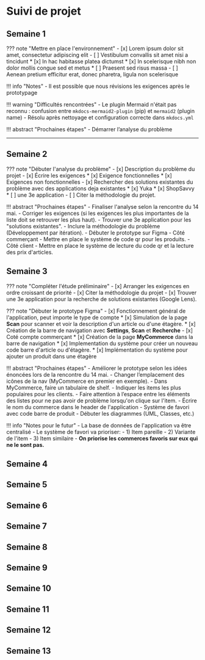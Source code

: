 # Suivi de projet

## Semaine 1

??? note "Mettre en place l'environnement"
    - [x] Lorem ipsum dolor sit amet, consectetur adipiscing elit
    - [ ] Vestibulum convallis sit amet nisi a tincidunt
        * [x] In hac habitasse platea dictumst
        * [x] In scelerisque nibh non dolor mollis congue sed et metus
        * [ ] Praesent sed risus massa
    - [ ] Aenean pretium efficitur erat, donec pharetra, ligula non scelerisque

!!! info "Notes"
    - Il est possible que nous révisions les exigences après le prototypage

!!! warning "Difficultés rencontrées"
    - Le plugin Mermaid n'était pas reconnu : confusion entre `mkdocs-mermaid2-plugin` (pip) et `mermaid2` (plugin name)
        - Résolu après nettoyage et configuration correcte dans `mkdocs.yml`

!!! abstract "Prochaines étapes"
    - Démarrer l’analyse du problème
    

---

## Semaine 2
??? note "Débuter l'analyse du problème"
    - [x] Description du problème du projet
    - [x] Écrire les exigences
        * [x] Exigence fonctionnelles
        * [x] Exigences non fonctionnelles
    - [x] Rechercher des solutions existantes du problème avec des applications deja existantes
        * [x] Yuka
        * [x] ShopSavvy
        * [ ] une 3e application
    - [ ] Citer la méthodologie du projet.


!!! abstract "Prochaines étapes"
    - Finaliser l'analyse selon la rencontre du 14 mai.
        - Corriger les exigences (si les exigences les plus importantes de la liste doit se retrouver les plus haut).
        - Trouver une 3e application pour les "solutions existantes".
        - Inclure la méthodologie du problème (Développement par itération).
    - Débuter le prototype sur Figma
        - Côté commerçant
            - Mettre en place le système de code qr pour les produits.
        - Côté client
            - Mettre en place le système de lecture du code qr et la lecture des prix d'articles.



## Semaine 3
??? note "Compléter l'étude préliminaire"
    - [x] Arranger les exigences en ordre croissant de priorité
    - [x] Citer la méthodologie du projet
    - [x] Trouver une 3e application pour la recherche de solutions existantes (Google Lens).


??? note "Débuter le prototype Figma"
    - [x] Fonctionnement général de l'application, peut importe le type de compte
        * [x] Simulation de la page **Scan** pour scanner et voir la description d'un article ou d'une étagère.
        * [x] Création de la barre de navigation avec **Settings**, **Scan** et **Recherche**
    - [x] Coté compte commerçant
        * [x] Création de la page **MyCommerce** dans la barre de navigation
        * [x] Implementation du système pour créer un nouveau code barre d'article ou d'étagère.
        * [x] Implémentation du système pour ajouter un produit dans une étagère

!!! abstract "Prochaines étapes"
    - Améliorer le prototype selon les idées énoncées lors de la rencontre du 14 mai.
         - Changer l’emplacement des icônes de la nav (MyCommerce en premier en exemple).
         - Dans MyCommerce, faire un tabulaire de shelf.
         - Indiquer les items les plus populaires pour les clients.
         - Faire attention à l’espace entre les éléments des listes pour ne pas avoir de problème lorsqu'on clique sur l'item.
         - Écrire le nom du commerce dans le header de l'application
         - Système de favori avec code barre de produit
      - Débuter les diagrammes (UML, Classes, etc.)
         
!!! info "Notes pour le futur"
    - La base de données de l'application va être centralisé
    - Le système de favori va prioriser:
    - 1) Item pareille
    - 2) Variante de l'item
    - 3) Item similaire
    - **On priorise les commerces favoris sur eux qui ne le sont pas.**
        


## Semaine 4

## Semaine 5

## Semaine 6

## Semaine 7

## Semaine 8

## Semaine 9

## Semaine 10

## Semaine 11

## Semaine 12

## Semaine 13
